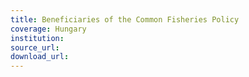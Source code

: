 ```yaml
---
title: Beneficiaries of the Common Fisheries Policy
coverage: Hungary
institution: 
source_url: 
download_url: 
---
```

